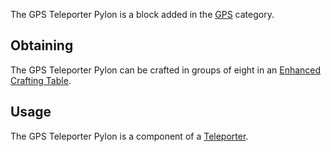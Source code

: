 The GPS Teleporter Pylon is a block added in the [GPS](https://github.com/Slimefun/Slimefun4/wiki/GPS) category.

## Obtaining

The GPS Teleporter Pylon can be crafted in groups of eight in an [Enhanced Crafting Table](https://github.com/Slimefun/Slimefun4/wiki/Enhanced-Crafting-Table).

## Usage

The GPS Teleporter Pylon is a component of a [Teleporter](https://github.com/Slimefun/Slimefun4/wiki/Teleporter).
